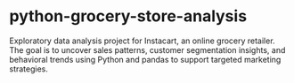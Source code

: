 # python-grocery-store-analysis
Exploratory data analysis project for Instacart, an online grocery retailer. The goal is to uncover sales patterns, customer segmentation insights, and behavioral trends using Python and pandas to support targeted marketing strategies.
